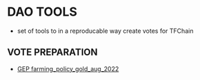 # DAO TOOLS


- set of tools to in a reproducable way create votes for TFChain

## VOTE PREPARATION

- [GEP farming_policy_gold_aug_2022](gep/farming_policy_gold_aug_2022/readme.md)

